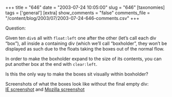 +++
title = "646"
date = "2003-07-24 10:05:00"
slug = "646"
[taxonomies]
tags = ['general']
[extra]
show_comments = "false"
comments_file = "/content/blog/2003/07/2003-07-24-646-comments.csv"
+++

Question:

Given ten `div`s all with `float:left` one after the other (let’s call each div “box”), all inside a containing div (which we’ll call “boxholder”, they won’t be displayed as such due to the floats taking the boxes out of the normal flow.

In order to make the boxholder expand to the size of its contents, you can put another box at the end with `clear:left`.

Is this the only way to make the boxes sit visually within boxholder?

Screenshots of what the boxes look like without the final empty div:  
[IE screenshot](http://philwilson.org/images/boxes_IE_screenshot.png) and [Mozilla screenshot](http://philwilson.org/images/boxes_Moz_screenshot.png)

